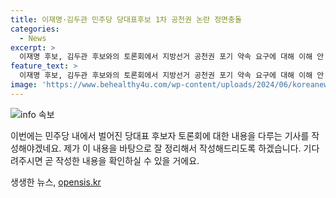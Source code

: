 ```yaml
---
title: 이재명·김두관 민주당 당대표후보 1차 공천권 논란 정면충돌
categories:
  - News
excerpt: >
  이재명 후보, 김두관 후보와의 토론회에서 지방선거 공천권 포기 약속 요구에 대해 이해 안 된다고 반박했으며 1극체제 비판에도 당원 선택이라 주장하며 차별화를 시도했다. 김두관 후보는 후보들을 직접 토론에 투입시키며 정책 공약을 확실히 드러내고자 했다. 토론회에서는 종합부동산세, 금융투자소득세 등에 대한 의견 차이도 드러났다.
feature_text: >
  이재명 후보, 김두관 후보와의 토론회에서 지방선거 공천권 포기 약속 요구에 대해 이해 안 된다고 반박했으며 1극체제 비판에도 당원 선택이라 주장하며 차별화를 시도했다. 김두관 후보는 후보들을 직접 토론에 투입시키며 정책 공약을 확실히 드러내고자 했다. 토론회에서는 종합부동산세, 금융투자소득세 등에 대한 의견 차이도 드러났다.
image: 'https://www.behealthy4u.com/wp-content/uploads/2024/06/koreanews.jpg'
---
```


<p><img src="https://www.behealthy4u.com/wp-content/uploads/2024/06/koreanews.jpg" alt="info 속보" /></p>

<p>이번에는 민주당 내에서 벌어진 당대표 후보자 토론회에 대한 내용을 다루는 기사를 작성해야겠네요. 제가 이 내용을 바탕으로 잘 정리해서 작성해드리도록 하겠습니다. 기다려주시면 곧 작성한 내용을 확인하실 수 있을 거에요.</p>
생생한 뉴스, <a href="https://opensis.kr" rel="dofollow">opensis.kr</a>


